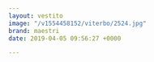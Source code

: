 ```yaml
---
layout: vestito
image: "/v1554458152/viterbo/2524.jpg"
brand: maestri
date: 2019-04-05 09:56:27 +0000

---
```

